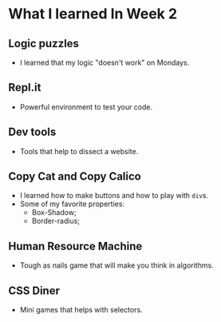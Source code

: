 # What I learned In Week 2
## Logic puzzles
* I learned that my logic "doesn't work" on Mondays. 
## Repl.it
* Powerful environment to test your code.
## Dev tools
* Tools that help to dissect a website.
## Copy Cat and Copy Calico
* I learned how to make buttons and how to play with `div`s.
* Some of my favorite properties:
    * Box-Shadow;
    * Border-radius; 
## Human Resource Machine
* Tough as nails game that will make you think in algorithms.
## CSS Diner
* Mini games that helps with selectors.